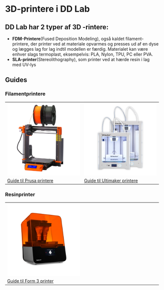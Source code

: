 # 3D-printere i DD Lab

## DD Lab har 2 typer af 3D -rintere:
- **FDM-Printere**(Fused Deposition Modeling), også kaldet filament-printere, der printer ved at materiale opvarmes og presses ud af en dyse og lægges lag for lag indtil modellen er færdig. Materialet kan være enhver slags termoplast, eksempelvis: PLA, Nylon, TPU, PC eller PVA.
- **SLA-printer**(Stereolithography), som printer ved at hærde resin i lag med UV-lys

## Guides
### Filamentprintere

<table>
  <tr>
    <td width="50%"><a href="/3dprinter/Prusa-Printere/"><img src="Billeder/Prusa_i3_mk3.jpg" alt="Prusa printere"/></a></td>
    <td><a href="/3dprinter/Ultimaker-Printere/"><img src="Billeder/3DPrint.png" alt="Ultimakerprintere"/></a></td>
  </tr>
  <tr>
  <td> <a href="/3dprinter/Prusa-Printere/">Guide til Prusa printere</a> </td>
  <td> <a href="/3dprinter/Ultimaker-Printere/">Guide til Ultimaker printere</a>  </td>
  </tr>
</table>

### Resinprinter

<table>
  <tr>
    <td  width="50%"><a href="/3dprinter/Form3-Printer/"><img src="Billeder/Form3.png" alt="Form 3"/></a></td>
    <td> </td>
  </tr>
  <tr>
  <td> <a href="/3dprinter/Form3-Printer/">Guide til Form 3 printer</a> </td>
  <td></td>
  </tr>
</table>
